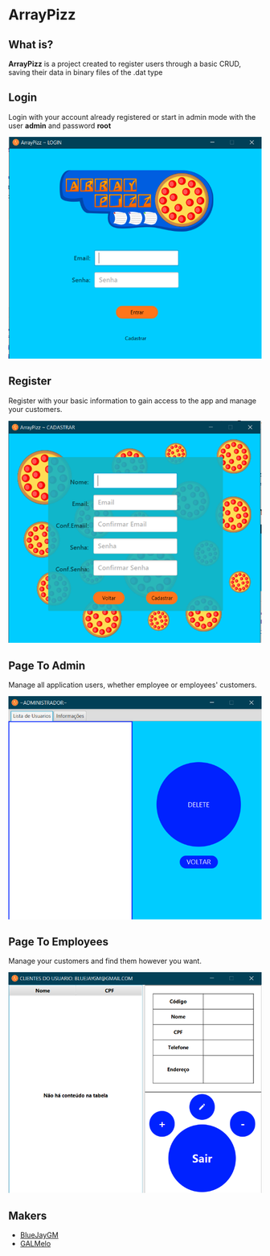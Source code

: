 # ArrayPizz

## What is?


**ArrayPizz** is a project created to register users 
through a basic CRUD, saving their data in binary files 
of the .dat type


## Login

Login with your account already registered 
or start in admin mode with the user **admin** and password **root**

![Login](screenshots/screenshot_login.png)

## Register

Register with your basic information to gain 
access to the app and manage your customers.

![Register](screenshots/screenshot_cadastro.png)

## Page To Admin

Manage all application users, whether employee or employees' customers.

![Admin](screenshots/screenshot_admin.png)


## Page To Employees

Manage your customers and find them however you want.

![Employees](screenshots/screenshot_registerusers.png)

## Makers

 - [BlueJayGM](https://github.com/BlueJayGM)
 - [GALMelo](https://github.com/GALMelo)